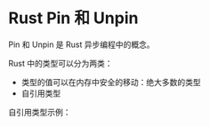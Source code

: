 # Rust Pin 和 Unpin

Pin 和 Unpin 是 Rust 异步编程中的概念。

Rust 中的类型可以分为两类：

- 类型的值可以在内存中安全的移动：绝大多数的类型
- 自引用类型

自引用类型示例：



